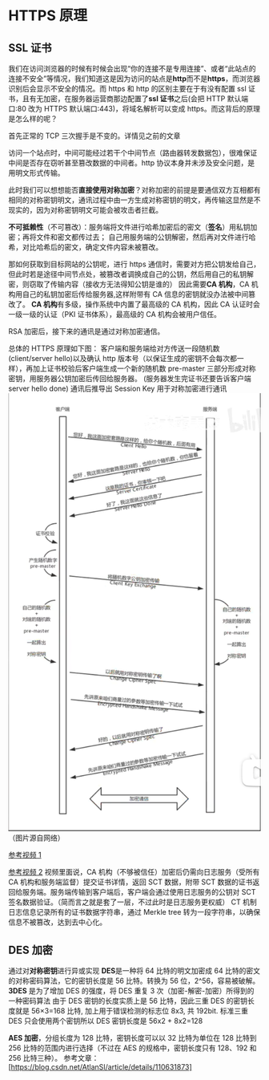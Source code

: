 # HTTPS 原理

## SSL 证书

我们在访问浏览器的时候有时候会出现“你的连接不是专用连接”、或者“此站点的连接不安全”等情况，我们知道这是因为访问的站点是**http**而不是**https**，而浏览器识别后会显示不安全的情况。而 https 和 http 的区别主要在于有没有配置 ssl 证书，且有无加密，在服务器运营商那边配置了**ssl 证书**之后(会把 HTTP 默认端口:80 改为 HTTPS 默认端口:443)，将域名解析可以变成 https。而这背后的原理是怎么样的呢？

首先正常的 TCP 三次握手是不变的。详情见之前的文章

访问一个站点时，中间可能经过若干个中间节点（路由器转发数据包），很难保证中间是否存在窃听甚至篡改数据的中间者。http 协议本身并未涉及安全问题，是用明文形式传输。

此时我们可以想想能否**直接使用对称加密**？对称加密的前提是要通信双方互相都有相同的对称密钥明文，通讯过程中由一方生成对称密钥的明文，再传输这显然是不现实的，因为对称密钥明文可能会被攻击者拦截。

**不可抵赖性**（不可篡改）：服务端将文件进行哈希加密后的密文（**签名**）用私钥加密；再将文件和密文都传过去； 自己用服务端的公钥解密，然后再对文件进行哈希，对比哈希后的密文，确定文件内容未被篡改。

那如何获取到目标网站的公钥呢，进行 https 通信时，需要对方把公钥发给自己，但此时若是途径中间节点处，被篡改者调换成自己的公钥，然后用自己的私钥解密，则窃取了传输内容（接收方无法得知公钥是谁的）
因此需要**CA 机构**，CA 机构用自己的私钥加密后传给服务器,这样附带有 CA 信息的密钥就没办法被中间篡改了。
**CA 机构**有多级，操作系统中内置了最高级的 CA 机构，因此 CA 认证时会一级一级的认证（PKI 证书体系），最高级的 CA 机构会被用户信任。

RSA 加密后，接下来的通讯是通过对称加密通信。

总体的 HTTPS 原理如下图：
客户端和服务端给对方传送一段随机数(client/server hello)以及确认 http 版本号（以保证生成的密钥不会每次都一样），再加上证书校验后客户端生成一个新的随机数 pre-master 三部分形成对称密钥，用服务器公钥加密后传回给服务器。 (服务器发生完证书还要告诉客户端 server hello done)
通讯后推导出 Session Key 用于对称加密进行通讯
![2023-04-22-15-26-24.png](./assets/2023-04-22-15-26-24.png)（图片源自网络）

[参考视频 1](https://www.bilibili.com/video/BV11R4y1Y75L)

[参考视频 2](https://www.bilibili.com/video/BV1uY4y1D7Ng)
视频里面说，CA 机构（不够被信任）加密后仍需向日志服务（受所有 CA 机构和服务端监督）提交证书详情，返回 SCT 数据，附带 SCT 数据的证书返回给服务端。服务端传输到客户端后，客户端会通过使用日志服务的公钥对 SCT 签名数据验证。（简而言之就是套了一层，不过此时是日志服务更权威）
CT 机制日志信息记录所有的证书数据字符串，通过 Merkle tree 转为一段字符串，以确保信息不被篡改，达到去中心化。

## DES 加密

通过对**对称密钥**进行异或实现
**DES**是一种将 64 比特的明文加密成 64 比特的密文的对称密码算法，它的密钥长度是 56 比特。转换为 56 位，2^56，容易被破解。
**3DES**
是为了增加 DES 的强度，将 DES 重复 3 次（加密-解密-加密）所得到的一种密码算法
由于 DES 密钥的长度实质上是 56 比特，因此三重 DES 的密钥长度就是 56×3=168 比特, 加上用于错误检测的标志位 8x3, 共 192bit. 标准三重 DES 只会使用两个密钥所以 DES 密钥长度是 56x2 + 8x2=128

**AES 加密**，分组长度为 128 比特，密钥长度可以以 32 比特为单位在 128 比特到 256 比特的范围内进行选择（不过在 AES 的规格中，密钥长度只有 128、192 和 256 比特三种）。
参考文章：[https://blog.csdn.net/AtlanSI/article/details/110631873]
